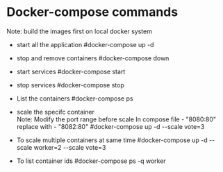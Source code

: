 # Docker-compose commands 

Note: build the images first on local docker system
- start all the application
#docker-compose up -d 

- stop and remove containers
#docker-compose down 

- start services 
#docker-compose start 

- stop services 
#docker-compose stop 

- List the containers 
#docker-compose ps 

- scale the specifc container  
 Note: Modify the port range before scale 
 In compose file - "8080:80" replace with - "8082:80"
 #docker-compose  up -d --scale vote=3 

- To scale multiple containers at same time 
 #docker-compose  up -d --scale worker=2 --scale vote=3

- To list container ids 
#docker-compose ps -q worker
